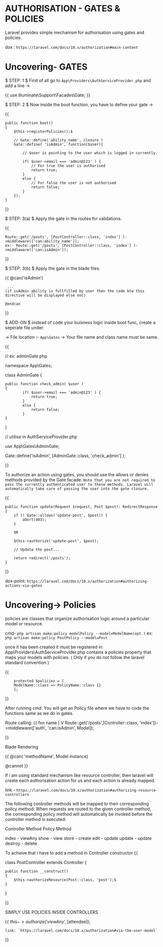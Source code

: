 #                           AUTHORISATION - GATES & POLICIES

Laravel provides simple mechanism for authorisation using gates and policies.

dox : `https://laravel.com/docs/10.x/authorization#main-content`

# Uncovering- GATES

$ STEP: 1 $
First of all go to `App\Providers\AuthServiceProvider.php` and add a line ->

{{
use Illuminate\Support\Facades\Gate; 
}}

$ STEP: 2 $
Now inside the boot function, you have to define your gate ->

{{

    public function boot()
    {
        $this->registerPolicies();$

        // Gate::define('ability_name', closure )
        Gate::define( 'isAdmin', function($user){

            // $user is pointing to the user which is logged in currently.

            if( $user->email === 'admin@123' ) {
                // For true the user is authorised
                return true;
            }
            else {
                // For false the user is not authorised
                return false;
            }
        });
    }
}}


$ STEP: 3(a) $
Apply the gate in the routes for validations.

{{

    Route::get('/posts', [PostController::class, 'index'] )->middleware(['can:ability_name']);
    ex:- Route::get('/posts', [PostController::class, 'index'] )->middleware(['can:isAdmin']);
}}




$ STEP: 3(b) $
Apply the gate in the blade files.

{{
    @can('isAdmin')
     
     ... 
    (if isAdmin ability is fullfilled by user then the code btw this directive will be displayed else not)

    @endcan
}}




$ ADD-ON $
instead of code your buisness logic inside boot func, create a seperate file under:

-> File location :- `App\Gates`
-> Your file name and class name must be same.

{{

// ex: adminGate.php

namespace App\Gates;

class AdminGate
{

    public function check_admin( $user )
    {
            if( $user->email === 'admin@123' ) {
                return true;
            }
            else {
                return false;
            }
    }

}

// utilise in AuthServiceProvider.php

use App\Gates\AdminGate;

Gate::define('isAdmin', [AdminGate::class, 'check_admin'] );


}}






To authorize an action using gates, you should use the allows or denies methods provided by the Gate facade. `Note that you are not required to pass the currently authenticated user to these methods. Laravel will automatically take care of passing the user into the gate closure.` 

{{

    public function update(Request $request, Post $post): RedirectResponse
    {
        if (! Gate::allows('update-post', $post)) {
            abort(403);
        }

        OR

        $this->authorize('update-post', $post);
 
        // Update the post...
 
        return redirect('/posts');
    }


}}


dox-point: `https://laravel.com/docs/10.x/authorization#authorizing-actions-via-gates`








# Uncovering-> Policies

policies are classes that organize authorisation logic around a particular model or resource.

cmd- `php artisan make:policy modelPolicy --model=ModelName(opt.)`
ex:  `php artisan make:policy PostPolicy --model=Post`


once it has been created it must be registered in:
App\Providers\AuthServiceProvider.php contains a policies property that maps your models with policies.
( Only if you do not follow the laravel standard convention )

{{

        protected $policies = [
        ModelName::class => PolicyName::class {} 
        ];

}}

After running cmd. You will get an Policy file where we have to code the functions same as we do in gates.


Route calling:
{{                                                                        fxn name
                                                                              |
                                                                              V
Route::get('/posts',[Controller::class, 'index'])->middleware(['auth', 'can:isAdmin', Model]);

}}

Blade Rendering

{{
@can( 'methodName', Model instance)

@cannot
}}


If i am using standard mechanism like resource controller, then laravel will create each authorisation action for us and each action is already mapped.

link - `https://laravel.com/docs/10.x/authorization#authorizing-resource-controllers`

The following controller methods will be mapped to their corresponding policy method. When requests are routed to the given controller method, the corresponding policy method will automatically be invoked before the controller method is executed:


Controller Method	   Policy Method

index	          -       viewAny
show	          -       view
store	          -       create
edit	          -       update
update	          -       update
destroy	          -       delete


To achieve that i have to add a method in Controller constructor
{{


class PostController extends Controller
{

    public function __construct()
    {
        $this->authorizeResource(Post::class, 'post');$
    }
}


}}





SIMPLY USE POLICIES INSIDE CONTROLLERS

{{
        $this->authorize('viewAny', [$attendee]);


    link: `https://laravel.com/docs/10.x/authorization#via-the-user-model`
}}




